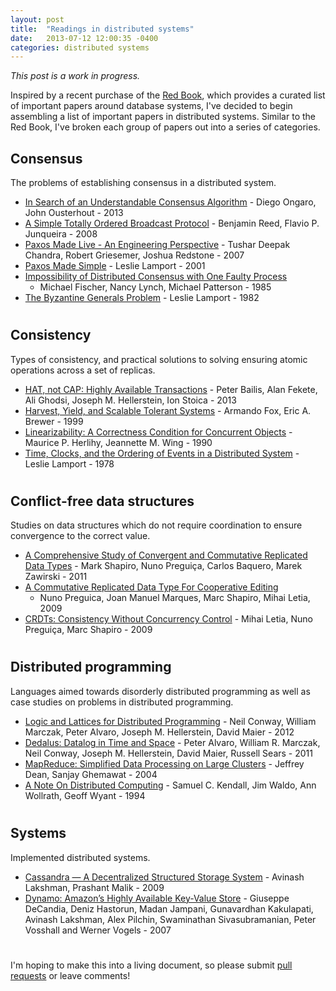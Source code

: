```yaml
---
layout: post
title:  "Readings in distributed systems"
date:   2013-07-12 12:00:35 -0400
categories: distributed systems
---
```


_This post is a work in progress._

Inspired by a recent purchase of the [Red Book][redbook], which provides
a curated list of important papers around database systems, I've decided
to begin assembling a list of important papers in distributed systems.
Similar to the Red Book, I've broken each group of papers out into a
series of categories.

## Consensus

The problems of establishing consensus in a distributed system.

* [In Search of an Understandable Consensus Algorithm][raft] -
    Diego Ongaro, John Ousterhout - 2013
* [A Simple Totally Ordered Broadcast Protocol][zab] - Benjamin Reed,
  Flavio P. Junqueira - 2008
* [Paxos Made Live - An Engineering Perspective][paxoslive] -
    Tushar Deepak Chandra, Robert Griesemer, Joshua Redstone - 2007
* [Paxos Made Simple][paxossimple] - Leslie Lamport - 2001
* [Impossibility of Distributed Consensus with One Faulty Process][flp]
  - Michael Fischer, Nancy Lynch, Michael Patterson - 1985
* [The Byzantine Generals Problem][generals] - Leslie Lamport - 1982

#

## Consistency

Types of consistency, and practical solutions to solving ensuring atomic
operations across a set of replicas.

* [HAT, not CAP: Highly Available Transactions][hat] - Peter Bailis,
  Alan Fekete, Ali Ghodsi, Joseph M. Hellerstein, Ion Stoica - 2013
* [Harvest, Yield, and Scalable Tolerant Systems][harvest] - Armando
  Fox, Eric A. Brewer - 1999
* [Linearizability: A Correctness Condition for Concurrent
  Objects][linearizability] - Maurice P. Herlihy, Jeannette M. Wing -
  1990
* [Time, Clocks, and the Ordering of Events in a Distributed
  System][clocks] - Leslie Lamport - 1978

#

## Conflict-free data structures

Studies on data structures which do not require coordination to ensure
convergence to the correct value.

* [A Comprehensive Study of Convergent and Commutative Replicated Data
    Types][crdt1] - Mark Shapiro, Nuno Preguiça, Carlos Baquero, Marek
    Zawirski - 2011
* [A Commutative Replicated Data Type For Cooperative Editing][treedoc]
  - Nuno Preguica, Joan Manuel Marques, Marc Shapiro, Mihai Letia, 2009
* [CRDTs: Consistency Without Concurrency Control][crdt2] - Mihai Letia,
  Nuno Preguiça, Marc Shapiro - 2009

#

## Distributed programming

Languages aimed towards disorderly distributed programming as well as
case studies on problems in distributed programming.

* [Logic and Lattices for Distributed Programming][blooml] - Neil
  Conway, William Marczak, Peter Alvaro, Joseph M. Hellerstein, David
  Maier - 2012
* [Dedalus: Datalog in Time and Space][dedalus] - Peter Alvaro, William
  R. Marczak, Neil Conway, Joseph M. Hellerstein, David Maier, Russell
  Sears - 2011
* [MapReduce: Simplified Data Processing on Large Clusters][mapreduce] -
  Jeffrey Dean, Sanjay Ghemawat - 2004
* [A Note On Distributed Computing][computing] - Samuel C. Kendall, Jim Waldo, Ann Wollrath, Geoff Wyant - 1994

#

## Systems

Implemented distributed systems.

* [Cassandra — A Decentralized Structured Storage System][cassandra] -
    Avinash Lakshman, Prashant Malik - 2009
* [Dynamo: Amazon’s Highly Available Key-Value Store][dynamo] -
    Giuseppe DeCandia, Deniz Hastorun, Madan Jampani, Gunavardhan
    Kakulapati, Avinash Lakshman, Alex Pilchin, Swaminathan
    Sivasubramanian, Peter Vosshall and Werner Vogels - 2007

#

I'm hoping to make this into a living document, so please submit [pull
requests][pull] or leave comments!

[pull]: https://github.com/cmeiklejohn/cmeiklejohn.github.io
[redbook]: http://www.amazon.com/Readings-Database-Systems-Joseph-Hellerstein/dp/0262693143
[raft]: https://ramcloud.stanford.edu/wiki/download/attachments/11370504/raft.pdf
[paxoslive]: http://research.google.com/pubs/pub33002.html
[dynamo]: http://www.read.seas.harvard.edu/~kohler/class/cs239-w08/decandia07dynamo.pdf
[crdt1]: http://hal.upmc.fr/docs/00/55/55/88/PDF/techreport.pdf
[hat]: http://arxiv.org/pdf/1302.0309.pdf
[linearizability]: http://cs.brown.edu/~mph/HerlihyW90/p463-herlihy.pdf
[paxossimple]: http://www.cs.utexas.edu/users/lorenzo/corsi/cs380d/past/03F/notes/paxos-simple.pdf
[generals]: http://www.cs.cornell.edu/courses/cs614/2004sp/papers/lsp82.pdf
[flp]: http://macs.citadel.edu/rudolphg/csci604/ImpossibilityofConsensus.pdf
[treedoc]: http://hal.inria.fr/docs/00/44/59/75/PDF/icdcs09-treedoc.pdf
[zab]: http://www.research.yahoo.com/pub/3274
[computing]: http://dl.acm.org/citation.cfm?id=974938
[blooml]: http://db.cs.berkeley.edu/papers/UCB-lattice-tr.pdf
[dedalus]: http://db.cs.berkeley.edu/papers/datalog2011-dedalus.pdf
[clocks]: http://www.stanford.edu/class/cs240/readings/lamport.pdf
[harvest]: http://lab.mscs.mu.edu/Dist2012/lectures/HarvestYield.pdf
[crdt2]: http://hal.archives-ouvertes.fr/docs/00/39/79/81/PDF/RR-6956.pdf
[mapreduce]: http://research.google.com/archive/mapreduce.html
[cassandra]: http://www.cs.cornell.edu/projects/ladis2009/papers/lakshman-ladis2009.pdf
